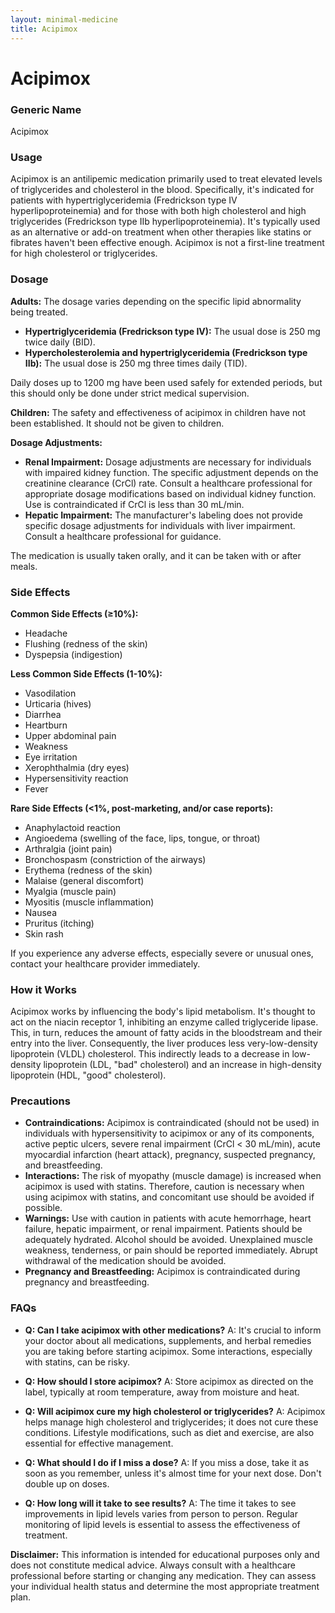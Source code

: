 ```yaml
---
layout: minimal-medicine
title: Acipimox
---
```


# Acipimox
### Generic Name
Acipimox

### Usage
Acipimox is an antilipemic medication primarily used to treat elevated levels of triglycerides and cholesterol in the blood.  Specifically, it's indicated for patients with hypertriglyceridemia (Fredrickson type IV hyperlipoproteinemia) and for those with both high cholesterol and high triglycerides (Fredrickson type IIb hyperlipoproteinemia).  It's typically used as an alternative or add-on treatment when other therapies like statins or fibrates haven't been effective enough.  Acipimox is not a first-line treatment for high cholesterol or triglycerides.


### Dosage

**Adults:** The dosage varies depending on the specific lipid abnormality being treated.

* **Hypertriglyceridemia (Fredrickson type IV):** The usual dose is 250 mg twice daily (BID).
* **Hypercholesterolemia and hypertriglyceridemia (Fredrickson type IIb):** The usual dose is 250 mg three times daily (TID).

Daily doses up to 1200 mg have been used safely for extended periods, but this should only be done under strict medical supervision.


**Children:** The safety and effectiveness of acipimox in children have not been established. It should not be given to children.


**Dosage Adjustments:**

* **Renal Impairment:** Dosage adjustments are necessary for individuals with impaired kidney function.  The specific adjustment depends on the creatinine clearance (CrCl) rate.  Consult a healthcare professional for appropriate dosage modifications based on individual kidney function.  Use is contraindicated if CrCl is less than 30 mL/min.
* **Hepatic Impairment:**  The manufacturer's labeling does not provide specific dosage adjustments for individuals with liver impairment. Consult a healthcare professional for guidance.


The medication is usually taken orally, and it can be taken with or after meals.  


### Side Effects

**Common Side Effects (≥10%):**

* Headache
* Flushing (redness of the skin)
* Dyspepsia (indigestion)

**Less Common Side Effects (1-10%):**

* Vasodilation
* Urticaria (hives)
* Diarrhea
* Heartburn
* Upper abdominal pain
* Weakness
* Eye irritation
* Xerophthalmia (dry eyes)
* Hypersensitivity reaction
* Fever

**Rare Side Effects (<1%, post-marketing, and/or case reports):**

* Anaphylactoid reaction
* Angioedema (swelling of the face, lips, tongue, or throat)
* Arthralgia (joint pain)
* Bronchospasm (constriction of the airways)
* Erythema (redness of the skin)
* Malaise (general discomfort)
* Myalgia (muscle pain)
* Myositis (muscle inflammation)
* Nausea
* Pruritus (itching)
* Skin rash

If you experience any adverse effects, especially severe or unusual ones, contact your healthcare provider immediately.


### How it Works

Acipimox works by influencing the body's lipid metabolism.  It's thought to act on the niacin receptor 1, inhibiting an enzyme called triglyceride lipase. This, in turn, reduces the amount of fatty acids in the bloodstream and their entry into the liver. Consequently, the liver produces less very-low-density lipoprotein (VLDL) cholesterol.  This indirectly leads to a decrease in low-density lipoprotein (LDL, "bad" cholesterol) and an increase in high-density lipoprotein (HDL, "good" cholesterol).


### Precautions

* **Contraindications:** Acipimox is contraindicated (should not be used) in individuals with hypersensitivity to acipimox or any of its components, active peptic ulcers, severe renal impairment (CrCl < 30 mL/min), acute myocardial infarction (heart attack), pregnancy, suspected pregnancy, and breastfeeding.
* **Interactions:**  The risk of myopathy (muscle damage) is increased when acipimox is used with statins. Therefore, caution is necessary when using acipimox with statins, and concomitant use should be avoided if possible.
* **Warnings:** Use with caution in patients with acute hemorrhage, heart failure, hepatic impairment, or renal impairment.  Patients should be adequately hydrated. Alcohol should be avoided.  Unexplained muscle weakness, tenderness, or pain should be reported immediately.  Abrupt withdrawal of the medication should be avoided.
* **Pregnancy and Breastfeeding:** Acipimox is contraindicated during pregnancy and breastfeeding.

### FAQs

* **Q: Can I take acipimox with other medications?** A:  It's crucial to inform your doctor about all medications, supplements, and herbal remedies you are taking before starting acipimox.  Some interactions, especially with statins, can be risky.

* **Q: How should I store acipimox?** A: Store acipimox as directed on the label, typically at room temperature, away from moisture and heat.

* **Q: Will acipimox cure my high cholesterol or triglycerides?** A: Acipimox helps manage high cholesterol and triglycerides; it does not cure these conditions. Lifestyle modifications, such as diet and exercise, are also essential for effective management.

* **Q: What should I do if I miss a dose?** A: If you miss a dose, take it as soon as you remember, unless it's almost time for your next dose.  Don't double up on doses.

* **Q:  How long will it take to see results?** A: The time it takes to see improvements in lipid levels varies from person to person.  Regular monitoring of lipid levels is essential to assess the effectiveness of treatment.

**Disclaimer:** This information is intended for educational purposes only and does not constitute medical advice.  Always consult with a healthcare professional before starting or changing any medication.  They can assess your individual health status and determine the most appropriate treatment plan.
